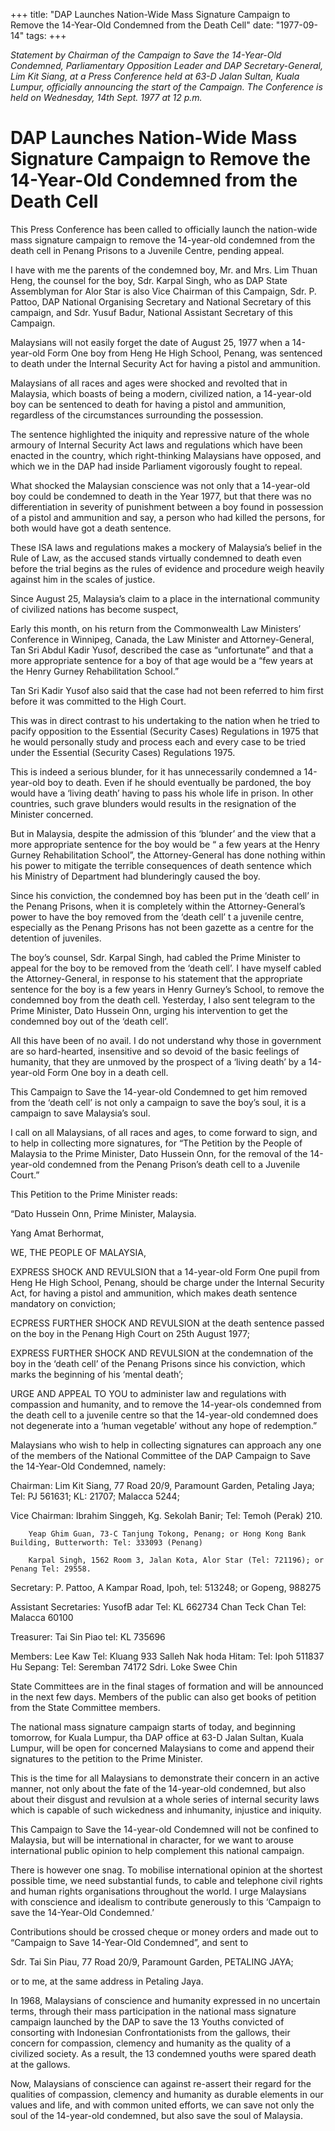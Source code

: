 +++ 
title: "DAP Launches Nation-Wide Mass Signature Campaign to Remove the 14-Year-Old Condemned from the Death Cell"
date: "1977-09-14"
tags:
+++

_Statement by Chairman of the Campaign to Save the 14-Year-Old Condemned, Parliamentary Opposition Leader and DAP Secretary-General, Lim Kit Siang, at a Press Conference held at 63-D Jalan Sultan, Kuala Lumpur, officially announcing the start of the Campaign. The Conference is held on Wednesday, 14th Sept. 1977 at 12 p.m._

# DAP Launches Nation-Wide Mass Signature Campaign to Remove the 14-Year-Old Condemned from the Death Cell

This Press Conference has been called to officially launch the nation-wide mass signature campaign to remove the 14-year-old condemned from the death cell in Penang Prisons to a Juvenile Centre, pending appeal.

I have with me the parents of the condemned boy, Mr. and Mrs. Lim Thuan Heng, the counsel for the boy, Sdr. Karpal Singh, who as DAP State Assemblyman for Alor Star is also Vice Chairman of this Campaign, Sdr. P. Pattoo, DAP National Organising Secretary and National Secretary of this campaign, and Sdr. Yusuf Badur, National Assistant Secretary of this Campaign.</u>

Malaysians will not easily forget the date of August 25, 1977 when a 14-year-old Form One boy from Heng He High School, Penang, was sentenced to death under the Internal Security Act for having a pistol and ammunition.

Malaysians of all races and ages were shocked and revolted that in Malaysia, which boasts of being a modern, civilized nation, a 14-year-old boy can be sentenced to death for having a pistol and ammunition, regardless of the circumstances surrounding the possession.

The sentence highlighted the iniquity and repressive nature of the whole armoury of Internal Security Act laws and regulations which have been enacted in the country, which right-thinking Malaysians have opposed, and which we in the DAP had inside Parliament vigorously fought to repeal.

What shocked the Malaysian conscience was not only that a 14-year-old boy could be condemned to death in the Year 1977, but that there was no differentiation in severity of punishment between a boy found in possession of a pistol and ammunition and say, a person who had killed the persons, for both would have got a death sentence.

These ISA laws and regulations makes a mockery of Malaysia’s belief in the Rule of Law, as the accused stands virtually condemned to death even before the trial begins as the rules of evidence and procedure weigh heavily against him in the scales of justice.

Since August 25, Malaysia’s claim to a place in the international community of civilized nations has become suspect,

Early this month, on his return from the Commonwealth Law Ministers’ Conference in Winnipeg, Canada, the Law Minister and Attorney-General, Tan Sri Abdul Kadir Yusof, described the case as “unfortunate” and that a more appropriate sentence for a boy of that age would be a “few years at the Henry Gurney Rehabilitation School.”

Tan Sri Kadir Yusof also said that the case had not been referred to him first before it was committed to the High Court.

This was in direct contrast to his undertaking to the nation when he tried to pacify opposition to the Essential (Security Cases) Regulations in 1975 that he would personally study and process each and every case to be tried under the Essential (Security Cases) Regulations 1975.

This is indeed a serious blunder, for it has unnecessarily condemned a 14-year-old boy to death. Even if he should eventually be pardoned, the boy would have a ‘living death’ having to pass his whole life in prison. In other countries, such grave blunders would results in the resignation of the Minister concerned.

But in Malaysia, despite the admission of this ‘blunder’ and the view that a more appropriate sentence for the boy would be “ a few years at the Henry Gurney Rehabilitation School”, the Attorney-General has done nothing within his power to mitigate the terrible consequences of death sentence which his Ministry of Department had blunderingly caused the boy.

Since his conviction, the condemned boy has been put in the ‘death cell’ in the Penang Prisons, when it is completely within the Attorney-General’s power to have the boy removed from the ‘death cell’ t a juvenile centre, especially as the Penang Prisons has not been gazette as a centre for the detention of juveniles.

The boy’s counsel, Sdr. Karpal Singh, had cabled the Prime Minister to appeal for the boy to be removed from the ‘death cell’. I have myself cabled the Attorney-General, in response to his statement that the appropriate sentence for the boy is a few years in Henry Gurney’s School, to remove the condemned boy from the death cell. Yesterday, I also sent telegram to the Prime Minister, Dato Hussein Onn, urging his intervention to get the condemned boy out of the ‘death cell’.

All this have been of no avail. I do not understand why those in government are so hard-hearted, insensitive and so devoid of the basic feelings of humanity, that they are unmoved by the prospect of a ‘living death’ by a 14-year-old Form One boy in a death cell.

This Campaign to Save the 14-year-old Condemned to get him removed from the ‘death cell’ is not only a campaign to save the boy’s soul, it is a campaign to save Malaysia’s soul.

I call on all Malaysians, of all races and ages, to come forward to sign, and to help in collecting more signatures, for “The Petition by the People of Malaysia to the Prime Minister, Dato Hussein Onn, for the removal of the 14-year-old condemned from the Penang Prison’s death cell to a Juvenile Court.”

This Petition to the Prime Minister reads:

“Dato Hussein Onn, 
Prime Minister,
Malaysia.

Yang Amat Berhormat,

WE, THE PEOPLE OF MALAYSIA,

EXPRESS SHOCK AND REVULSION that a 14-year-old Form One pupil from Heng He High School, Penang, should be charge under the Internal Security Act, for having a pistol and ammunition, which makes death sentence mandatory on conviction;

ECPRESS FURTHER SHOCK AND REVULSION at the death sentence passed on the boy in the Penang High Court on 25th August 1977;

EXPRESS FURTHER SHOCK AND REVULSION at the condemnation of the boy in the ‘death cell’ of the Penang Prisons since his conviction, which marks the beginning of his ‘mental death’;

URGE AND APPEAL TO YOU to administer law and regulations with compassion and humanity, and to remove the 14-year-ols condemned from the death cell to a juvenile centre so that the 14-year-old condemned does not degenerate into a ‘human vegetable’ without any hope of redemption.”

Malaysians who wish to help in collecting signatures can approach any one of the members of the National Committee of the DAP Campaign to Save the 14-Year-Old Condemned, namely:

Chairman: Lim Kit Siang, 77 Road 20/9, Paramount Garden, Petaling Jaya; Tel: PJ 561631; KL: 21707; Malacca 5244;

Vice Chairman: Ibrahim Singgeh, Kg. Sekolah Banir; Tel: Temoh (Perak) 210.

		Yeap Ghim Guan, 73-C Tanjung Tokong, Penang; or Hong Kong Bank Building, Butterworth: Tel: 333093 (Penang)

		Karpal Singh, 1562 Room 3, Jalan Kota, Alor Star (Tel: 721196); or Penang Tel: 29558.

Secretary: P. Pattoo, A Kampar Road, Ipoh, tel: 513248; or Gopeng, 988275

Assistant Secretaries: YusofB adar Tel: KL 662734
		          Chan Teck Chan Tel: Malacca 60100

Treasurer: Tai Sin Piao  tel: KL 735696

Members: Lee Kaw Tel: Kluang 933
	     Salleh Nak hoda Hitam: Tel: Ipoh 511837
	     Hu Sepang: Tel: Seremban 74172
	     Sdri. Loke Swee Chin

State Committees are in the final stages of formation and will be announced in the next few days. Members of the public can also get books of petition from the State Committee members.

The national mass signature campaign starts of today, and beginning tomorrow, for Kuala Lumpur, tha DAP office at 63-D Jalan Sultan, Kuala Lumpur, will be open for concerned Malaysians to come and append their signatures to the petition to the Prime Minister.

This is the time for all Malaysians to demonstrate their concern in an active manner, not only about the fate of the 14-year-old condemned, but also about their disgust and revulsion at a whole series of internal security laws which is capable of such wickedness and inhumanity, injustice and iniquity.

This Campaign to Save the 14-year-old Condemned will not be confined to Malaysia, but will be international in character, for we want to arouse international public opinion to help complement this national campaign.

There is however one snag. To mobilise international opinion at the shortest possible time, we need substantial funds, to cable and telephone civil rights and human rights organisations throughout the world. I urge Malaysians with conscience and idealism to contribute generously to this ‘Campaign to save the 14-Year-Old Condemned.’

Contributions should be crossed cheque or money orders and made out to “Campaign to Save 14-Year-Old Condemned”, and sent to 

Sdr. Tai Sin Piau,
77 Road 20/9,
Paramount Garden, 
PETALING JAYA;

or to me, at the same address in Petaling Jaya.

In 1968, Malaysians of conscience and humanity expressed in no uncertain terms, through their mass participation in the national mass signature campaign launched by the DAP to save the 13 Youths convicted of consorting with Indonesian Confrontationists from the gallows, their concern for compassion, clemency and humanity as the quality of a civilized society. As a result, the 13 condemned youths were spared death at the gallows.

Now, Malaysians of conscience can against re-assert their regard for the qualities of compassion, clemency and humanity as durable elements in our values and life, and with common united efforts, we can save not only the soul of the 14-year-old condemned, but also save the soul of Malaysia.
 
